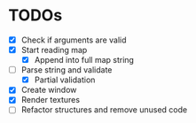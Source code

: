 # TODOs

- [x] Check if arguments are valid
- [x] Start reading map
  - [x] Append into full map string
- [ ] Parse string and validate
	- [x] Partial validation
- [x] Create window
- [x] Render textures
- [ ] Refactor structures and remove unused code
